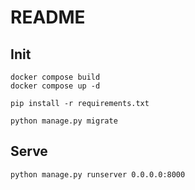 # README

## Init

```shell
docker compose build
docker compose up -d
```

```shell
pip install -r requirements.txt
```

```shell
python manage.py migrate
```

## Serve

```shell
python manage.py runserver 0.0.0.0:8000
```
